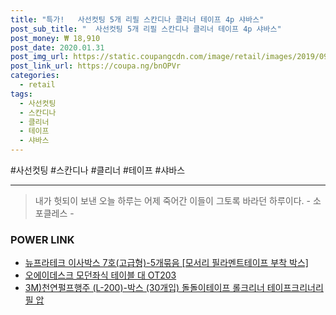 ```yaml
--- 
title: "특가!   사선컷팅 5개 리필 스칸디나 클리너 테이프 4p 샤바스" 
post_sub_title: "  사선컷팅 5개 리필 스칸디나 클리너 테이프 4p 샤바스" 
post_money: ₩ 18,910 
post_date: 2020.01.31 
post_img_url: https://static.coupangcdn.com/image/retail/images/2019/09/23/14/5/96fd03d4-474c-47c1-b735-1173d5a01d19.jpg 
post_link_url: https://coupa.ng/bnOPVr 
categories: 
  - retail 
tags: 
  - 사선컷팅 
  - 스칸디나 
  - 클리너 
  - 테이프 
  - 샤바스 
--- 
```

  #사선컷팅 #스칸디나 #클리너 #테이프 #샤바스 
<hr> 

> 내가 헛되이 보낸 오늘 하루는 어제 죽어간 이들이 그토록 바라던 하루이다. - 소포클레스 - 


### POWER LINK

* <a href="https://blog.naver.com/fasyy4321/221788041880" target="_blank">뉴프라테크 이사박스 7호(고급형)-5개묶음 [모서리 필라멘트테이프 부착 박스]</a>
* <a href="https://blog.naver.com/fasyy4321/221785241316" target="_blank">오에이데스크 모던좌식 테이블 대 OT203</a>
* <a href="https://blog.naver.com/santokki14/221783619237" target="_blank">3M)천연펄프행주 (L-200)-박스 (30개입) 돌돌이테이프 롤크리너 테이프크리너리필 압</a>
